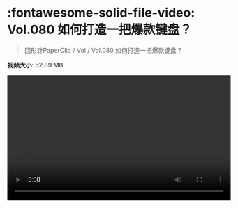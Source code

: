 # :fontawesome-solid-file-video: Vol.080 如何打造一把爆款键盘？

> 回形针PaperClip / Vol / Vol.080 如何打造一把爆款键盘？

**视频大小**: 52.89 MB

<video id="V-322d2e883f8c99508e7633e04cb2ce03" width="512" height="288" preload="none" playsinline webkit-playsinline></video>